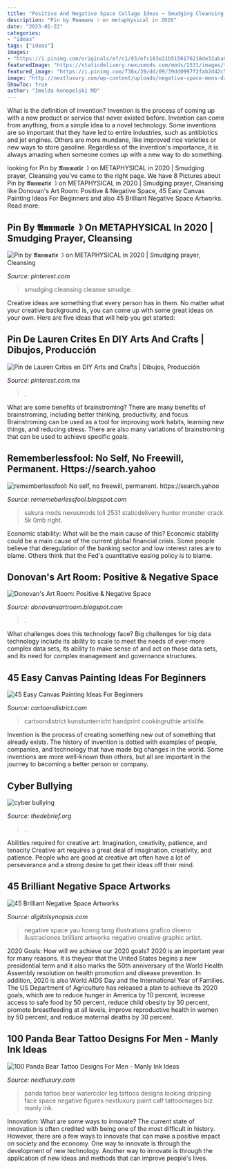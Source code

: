 ```yaml
---
title: "Positive And Negative Space Collage Ideas ~ Smudging Cleansing Cleanse Smudge"
description: "Pin by 𝕬𝖓𝖓𝖒𝖆𝖗𝖎𝖊 ☽ on metaphysical in 2020"
date: "2023-01-22"
categories:
- "ideas"
tags: ["ideas"]
images:
- "https://i.pinimg.com/originals/ef/c1/83/efc183e21b5156176218de32aba0193f.jpg"
featuredImage: "https://staticdelivery.nexusmods.com/mods/2531/images/thumbnails/611/611-1544720985-1998088122.png"
featured_image: "https://i.pinimg.com/736x/39/dd/09/39dd0997f2fab2d42c5498a96462d8f6.jpg"
image: "http://nextluxury.com/wp-content/uploads/negative-space-mens-dripping-paint-panda-leg-calf-tatoos.jpg"
ShowToc: true
author: "Imelda Konopelski MD"
---
```



What is the definition of invention?
Invention is the process of coming up with a new product or service that never existed before. Invention can come from anything, from a simple idea to a novel technology. Some inventions are so important that they have led to entire industries, such as antibiotics and jet engines. Others are more mundane, like improved rice varieties or new ways to store gasoline. Regardless of the invention's importance, it is always amazing when someone comes up with a new way to do something.

	

		
looking for Pin by 𝕬𝖓𝖓𝖒𝖆𝖗𝖎𝖊 ☽ on METAPHYSICAL in 2020 | Smudging prayer, Cleansing you've came to the right page. We have 8 Pictures about Pin by 𝕬𝖓𝖓𝖒𝖆𝖗𝖎𝖊 ☽ on METAPHYSICAL in 2020 | Smudging prayer, Cleansing like Donovan&#039;s Art Room: Positive &amp; Negative Space, 45 Easy Canvas Painting Ideas For Beginners and also 45 Brilliant Negative Space Artworks. Read more:
		
    
## Pin By 𝕬𝖓𝖓𝖒𝖆𝖗𝖎𝖊 ☽ On METAPHYSICAL In 2020 | Smudging Prayer, Cleansing

<img loading=lazy src="https://i.pinimg.com/736x/39/dd/09/39dd0997f2fab2d42c5498a96462d8f6.jpg" onerror="this.onerror=null;this.src='https://tse2.mm.bing.net/th?id=OIP.I_ZD_ECY2Z3F978WWyKUoQHaMs&amp;pid=15.1';" alt="Pin by 𝕬𝖓𝖓𝖒𝖆𝖗𝖎𝖊 ☽ on METAPHYSICAL in 2020 | Smudging prayer, Cleansing">

_Source: pinterest.com_

>smudging cleansing cleanse smudge. 

	

Creative ideas are something that every person has in them. No matter what your creative background is, you can come up with some great ideas on your own. Here are five ideas that will help you get started: 

    
## Pin De Lauren Crites En DIY Arts And Crafts | Dibujos, Producción

<img loading=lazy src="https://i.pinimg.com/originals/ef/c1/83/efc183e21b5156176218de32aba0193f.jpg" onerror="this.onerror=null;this.src='https://tse2.mm.bing.net/th?id=OIP.-Vm5Q70wb2ptCRxEK0zVYAHaJ_&amp;pid=15.1';" alt="Pin de Lauren Crites en DIY Arts and Crafts | Dibujos, Producción">

_Source: pinterest.com.mx_

>. 

	

What are some benefits of brainstroming?
There are many benefits of brainstroming, including better thinking, productivity, and focus. Brainstroming can be used as a tool for improving work habits, learning new things, and reducing stress. There are also many variations of brainstroming that can be used to achieve specific goals.

    
## Rememberlessfool: No Self, No Freewill, Permanent. Https://search.yahoo

<img loading=lazy src="https://staticdelivery.nexusmods.com/mods/2531/images/thumbnails/611/611-1544720985-1998088122.png" onerror="this.onerror=null;this.src='https://tse3.mm.bing.net/th?id=OIP.Z8QpSavXxU7yb1J8pgmGdAAAAA&amp;pid=15.1';" alt="rememberlessfool: No self, no freewill, permanent. https://search.yahoo">

_Source: rememeberlessfool.blogspot.com_

>sakura mods nexusmods loli 2531 staticdelivery hunter monster crack 5k 0mb right. 

	

Economic stability: What will be the main cause of this?
Economic stability could be a main cause of the current global financial crisis. Some people believe that deregulation of the banking sector and low interest rates are to blame. Others think that the Fed's quantitative easing policy is to blame.

    
## Donovan&#039;s Art Room: Positive &amp; Negative Space

<img loading=lazy src="https://4.bp.blogspot.com/-kj-NBqFpXsA/WblM6d83b5I/AAAAAAAABos/cUW76h5Luyg9QP-4ZNSAMk5XoOguNNjmgCEwYBhgL/s1600/IMG_6831.JPG" onerror="this.onerror=null;this.src='https://tse1.mm.bing.net/th?id=OIP.UJNvoxWUUFJ77jr14tx2rwHaJ4&amp;pid=15.1';" alt="Donovan&#039;s Art Room: Positive &amp; Negative Space">

_Source: donovansartroom.blogspot.com_

>. 

	

What challenges does this technology face?
Big challenges for big data technology include its ability to scale to meet the needs of ever-more complex data sets, its ability to make sense of and act on those data sets, and its need for complex management and governance structures.

    
## 45 Easy Canvas Painting Ideas For Beginners

<img loading=lazy src="http://www.cartoondistrict.com/wp-content/uploads/2017/06/Easy-Canvas-Painting-Ideas-For-Beginners7.jpg" onerror="this.onerror=null;this.src='https://tse2.mm.bing.net/th?id=OIP.sRxmfGrIrUtRCQaTjnskUAHaJb&amp;pid=15.1';" alt="45 Easy Canvas Painting Ideas For Beginners">

_Source: cartoondistrict.com_

>cartoondistrict kunstunterricht handprint cookingruthie artislife. 

	

Invention is the process of creating something new out of something that already exists. The history of invention is dotted with examples of people, companies, and technology that have made big changes in the world. Some inventions are more well-known than others, but all are important in the journey to becoming a better person or company.

    
## Cyber Bullying

<img loading=lazy src="https://thedebrief.org/wp-content/uploads/2021/04/computer-5777377_1280.png" onerror="this.onerror=null;this.src='https://tse1.mm.bing.net/th?id=OIP.reE9k7_EHSpHEucxgKhe8gHaEe&amp;pid=15.1';" alt="cyber bullying">

_Source: thedebrief.org_

>. 

	

Abilities required for creative art: Imagination, creativity, patience, and tenacity
Creative art requires a great deal of imagination, creativity, and patience. People who are good at creative art often have a lot of perseverance and a strong desire to get their ideas off their mind.

    
## 45 Brilliant Negative Space Artworks

<img loading=lazy src="https://digitalsynopsis.com/wp-content/uploads/2016/07/negative-space-art-illustrations-tang-yau-hoong-5.gif" onerror="this.onerror=null;this.src='https://tse1.mm.bing.net/th?id=OIP.kQNQcB4IRGdszgfnVWq1TAHaHa&amp;pid=15.1';" alt="45 Brilliant Negative Space Artworks">

_Source: digitalsynopsis.com_

>negative space yau hoong tang illustrations grafico diseno ilustraciones brilliant artworks negativo creative graphic artist. 

	

2020 Goals: How will we achieve our 2020 goals?
2020 is an important year for many reasons. It is theyear that the United States begins a new presidential term and it also marks the 50th anniversary of the World Health Assembly resolution on health promotion and disease prevention. In addition, 2020 is also World AIDS Day and the International Year of Families. 
The US Department of Agriculture has released a plan to achieve its 2020 goals, which are to reduce hunger in America by 10 percent, increase access to safe food by 50 percent, reduce child obesity by 30 percent, promote breastfeeding at all levels, improve reproductive health in women by 50 percent, and reduce maternal deaths by 30 percent.

    
## 100 Panda Bear Tattoo Designs For Men - Manly Ink Ideas

<img loading=lazy src="http://nextluxury.com/wp-content/uploads/negative-space-mens-dripping-paint-panda-leg-calf-tatoos.jpg" onerror="this.onerror=null;this.src='https://tse4.mm.bing.net/th?id=OIP.ufigxxgjq5Mr5Q0BaPO0TgHaHa&amp;pid=15.1';" alt="100 Panda Bear Tattoo Designs For Men - Manly Ink Ideas">

_Source: nextluxury.com_

>panda tattoo bear watercolor leg tattoos designs looking dripping face space negative figures nextluxury paint calf tattooimages biz manly ink. 

	

Innovation: What are some ways to innovate?
The current state of innovation is often credited with being one of the most difficult in history. However, there are a few ways to innovate that can make a positive impact on society and the economy. One way to innovate is through the development of new technology. Another way to innovate is through the application of new ideas and methods that can improve people's lives.

